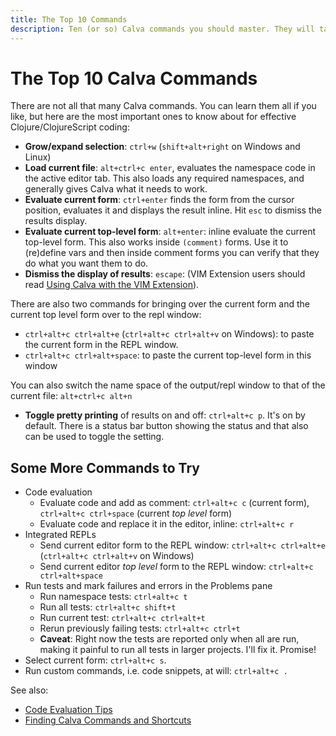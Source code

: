 ```yaml
---
title: The Top 10 Commands
description: Ten (or so) Calva commands you should master. They will take you far.
---
```


# The Top 10 Calva Commands

There are not all that many Calva commands. You can learn them all if you like, but here are the most important ones to know about for effective Clojure/ClojureScript coding:

* **Grow/expand selection**: `ctrl+w` (`shift+alt+right` on Windows and Linux)
* **Load current file**: `alt+ctrl+c enter`, evaluates the namespace code in the active editor tab. This also loads any required namespaces, and generally gives Calva what it needs to work.
* **Evaluate current form**:  `ctrl+enter` finds the form from the cursor position, evaluates it and displays the result inline. Hit `esc` to dismiss the results display.
* **Evaluate current top-level form**: `alt+enter`: inline evaluate the current top-level form. This also works inside `(comment)` forms. Use it to (re)define vars and then inside comment forms you can verify that they do what you want them to do.
* **Dismiss the display of results**: `escape`: (VIM Extension users should read [Using Calva with the VIM Extension](vim.md)).

There are also two commands for bringing over the current form and the current top level form over to the repl window:

* `ctrl+alt+c ctrl+alt+e` (`ctrl+alt+c ctrl+alt+v` on Windows): to paste the current form in the REPL window.
* `ctrl+alt+c ctrl+alt+space`: to paste the current top-level form in this window

You can also switch the name space of the output/repl window to that of the current file: `alt+ctrl+c alt+n`

* **Toggle pretty printing** of results on and off: `ctrl+alt+c p`. It's on by default. There is a status bar button showing the status and that also can be used to toggle the setting.


## Some More Commands to Try
- Code evaluation
    - Evaluate code and add as comment: `ctrl+alt+c c` (current form), `ctrl+alt+c ctrl+space` (current _top level_ form)
    - Evaluate code and replace it in the editor, inline: `ctrl+alt+c r`
- Integrated REPLs
    - Send current editor form to the REPL window: `ctrl+alt+c ctrl+alt+e` (`ctrl+alt+c ctrl+alt+v` on Windows)
    - Send current editor *top level* form to the REPL window: `ctrl+alt+c ctrl+alt+space`
- Run tests and mark failures and errors in the Problems pane
    - Run namespace tests: `ctrl+alt+c t`
    - Run all tests: `ctrl+alt+c shift+t`
    - Run current test: `ctrl+alt+c ctrl+alt+t`
    - Rerun previously failing tests: `ctrl+alt+c ctrl+t`
    - **Caveat**: Right now the tests are reported only when all are run, making it painful to run all tests in larger projects. I'll fix it. Promise!
- Select current form: `ctrl+alt+c s`.
- Run custom commands, i.e. code snippets, at will: `ctrl+alt+c .`

See also:

* [Code Evaluation Tips](eval-tips.md)
* [Finding Calva Commands and Shortcuts](finding-commands.md)
